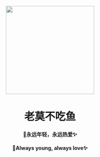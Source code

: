 <p align="center">
  <img width="240" src="https://v2.vuepress.vuejs.org/images/hero.png" style="text-align: center;">
</p>
<h1 align="center">老莫不吃鱼</h1>
<h4 align="center">🚀永远年轻，永远热爱✨</h4>
<h4 align="center">🚀Always young, always love✨</h4>
